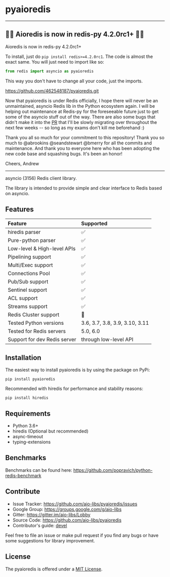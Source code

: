 # pyaioredis

---

## 📢🚨 Aioredis is now in redis-py 4.2.0rc1+ 🚨🚨

Aioredis is now in redis-py 4.2.0rc1+

To install, just do `pip install redis>=4.2.0rc1`. The code is almost the exact same. You will just need to import like so:

```python
from redis import asyncio as pyaioredis
```

This way you don't have to change all your code, just the imports.

https://github.com/462548187/pyaioredis.git

Now that pyaioredis is under Redis officially, I hope there will never be an unmaintained, asyncio Redis lib in the Python ecosystem again. I will be helping out maintenance at Redis-py for the foreseeable future just to get some of the asyncio stuff out of the way. There are also some bugs that didn't make it into the [PR](https://github.com/redis/redis-py/pull/1899) that I'll be slowly migrating over throughout the next few weeks -- so long as my exams don't kill me beforehand :)

Thank you all so much for your commitment to this repository! Thank you so much to @abrookins @seandstewart @bmerry for all the commits and maintenance. And thank you to everyone here who has been adopting the new code base and squashing bugs. It's been an honor!

Cheers,
Andrew

---

asyncio (3156) Redis client library.

The library is intended to provide simple and clear interface to Redis
based on asyncio.

## Features

| Feature                      | Supported                      |
|:-----------------------------|:-------------------------------|
| hiredis parser               | :white_check_mark:             |
| Pure-python parser           | :white_check_mark:             |
| Low-level & High-level APIs  | :white_check_mark:             |
| Pipelining support           | :white_check_mark:             |
| Multi/Exec support           | :white_check_mark:             |
| Connections Pool             | :white_check_mark:             |
| Pub/Sub support              | :white_check_mark:             |
| Sentinel support             | :white_check_mark:             |
| ACL support                  | :white_check_mark:             |
| Streams support              | :white_check_mark:             |
| Redis Cluster support        | :no_entry_sign:                |
| Tested Python versions       | 3.6, 3.7, 3.8, 3.9, 3.10, 3.11 |
| Tested for Redis servers     | 5.0, 6.0                       |
| Support for dev Redis server | through low-level API          |


## Installation

The easiest way to install pyaioredis is by using the package on PyPi:

    pip install pyaioredis

Recommended with hiredis for performance and stability reasons:

    pip install hiredis

## Requirements

-   Python 3.6+
-   hiredis (Optional but recommended)
-   async-timeout
-   typing-extensions

## Benchmarks

Benchmarks can be found here:
<https://github.com/popravich/python-redis-benchmark>

## Contribute

-   Issue Tracker: <https://github.com/aio-libs/pyaioredis/issues>
-   Google Group: <https://groups.google.com/g/aio-libs>
-   Gitter: <https://gitter.im/aio-libs/Lobby>
-   Source Code: <https://github.com/aio-libs/pyaioredis>
-   Contributor's guide: [devel](docs/devel.md)

Feel free to file an issue or make pull request if you find any bugs or
have some suggestions for library improvement.

## License

The pyaioredis is offered under a [MIT License](LICENSE).
